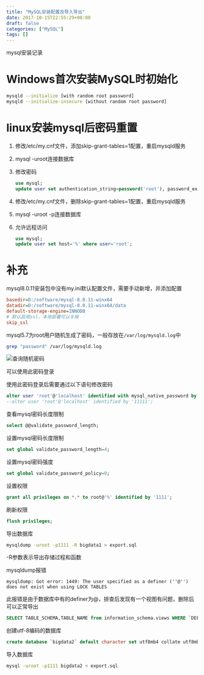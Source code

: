 ```yaml
---
title: "MySQL安装配置及导入导出"
date: 2017-10-15T22:55:29+08:00
draft: false
categories: ["MySQL"]
tags: []
---
```


mysql安装记录

<!--more-->

# Windows首次安装MySQL时初始化

``` sh
mysqld --initialize [with random root password]
mysqld --initialize-insecure [without random root password]
```

# linux安装mysql后密码重置

1. 修改/etc/my.cnf文件，添加skip-grant-tables=1配置，重启mysqld服务

2. mysql -uroot连接数据库

3. 修改密码

    ``` sql
    use mysql;
    update user set authentication_string=password('root'), password_expired='N', password_last_changed=now() where user='root';
    ```

4. 修改/etc/my.cnf文件，删除skip-grant-tables=1配置，重启mysqld服务

5. mysql -uroot -p连接数据库

6. 允许远程访问

    ``` sql
    use mysql;
    update user set host='%' where user='root';
    ```

# 补充

mysql8.0.11安装包中没有my.ini默认配置文件，需要手动新增，并添加配置

```ini
basedir=D:/software/mysql-8.0.11-winx64
datadir=D:/software/mysql-8.0.11-winx64/data
default-storage-engine=INNODB
# 默认启用ssl，本地部署可以关掉
skip_ssl
```

mysql5.7为root用户随机生成了密码，一般存放在`/var/log/mysqld.log`中

``` sh
grep "password" /var/log/mysqld.log
```

![查询随机密码](http://ocd8m6zlz.bkt.clouddn.com/查询随机密码.png)

可以使用此密码登录

使用此密码登录后需要通过以下语句修改密码

``` sql
alter user 'root'@'localhost' identified with mysql_native_password by '11111';
--alter user 'root'@'localhost' identified by '11111';
```

查看mysql密码长度限制

``` sql
select @@validate_password_length;
```

设置mysql密码长度限制

``` sql
set global validate_password_length=4;
```

设置mysql密码强度

``` sql
set global validate_password_policy=0;
```

设置权限

``` sql
grant all privileges on *.* to root@'%' identified by '1111';
```

刷新权限

``` sql
flush privileges;
```

导出数据库

``` sh
mysqldump -uroot -p1111 -R bigdata1 > export.sql
```

-R参数表示导出存储过程和函数

mysqldump报错

    mysqldump: Got error: 1449: The user specified as a definer (''@'') does not exist when using LOCK TABLES

此报错是由于数据库中有的definer为@，排查后发现有一个视图有问题，删除后可以正常导出

``` sql
SELECT TABLE_SCHEMA,TABLE_NAME from information_schema.views WHERE `DEFINER`='@';
```

创建utf-8编码的数据库

``` sql
create database `bigdata2` default character set utf8mb4 collate utf8mb4_general_ci;
```

导入数据库

``` sh
mysql -uroot -p1111 bigdata2 < export.sql
```
